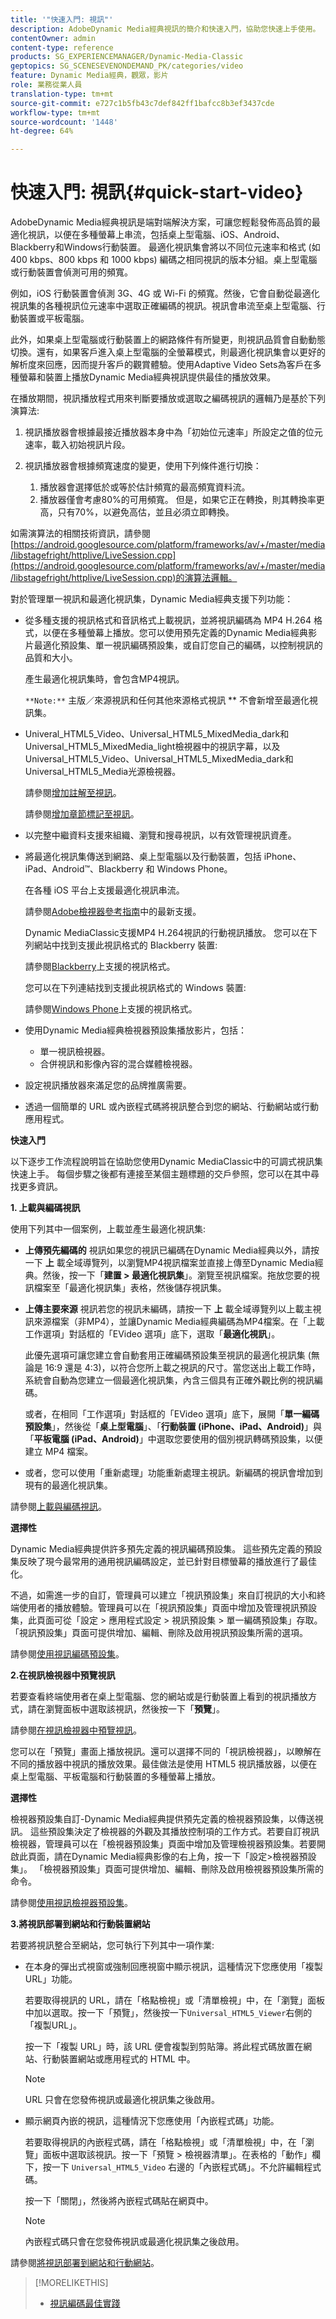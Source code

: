 ```yaml
---
title: '"快速入門: 視訊"'
description: AdobeDynamic Media經典視訊的簡介和快速入門，協助您快速上手使用。
contentOwner: admin
content-type: reference
products: SG_EXPERIENCEMANAGER/Dynamic-Media-Classic
geptopics: SG_SCENESEVENONDEMAND_PK/categories/video
feature: Dynamic Media經典，觀眾，影片
role: 業務從業人員
translation-type: tm+mt
source-git-commit: e727c1b5fb43c7def842ff1bafcc8b3ef3437cde
workflow-type: tm+mt
source-wordcount: '1448'
ht-degree: 64%

---
```



# 快速入門: 視訊{#quick-start-video}

AdobeDynamic Media經典視訊是端對端解決方案，可讓您輕鬆發佈高品質的最適化視訊，以便在多種螢幕上串流，包括桌上型電腦、iOS、Android、Blackberry和Windows行動裝置。 最適化視訊集會將以不同位元速率和格式 (如 400 kbps、800 kbps 和 1000 kbps) 編碼之相同視訊的版本分組。桌上型電腦或行動裝置會偵測可用的頻寬。

例如，iOS 行動裝置會偵測 3G、4G 或 Wi-Fi 的頻寬。然後，它會自動從最適化視訊集的各種視訊位元速率中選取正確編碼的視訊。視訊會串流至桌上型電腦、行動裝置或平板電腦。

此外，如果桌上型電腦或行動裝置上的網路條件有所變更，則視訊品質會自動動態切換。還有，如果客戶進入桌上型電腦的全螢幕模式，則最適化視訊集會以更好的解析度來回應，因而提升客戶的觀賞體驗。使用Adaptive Video Sets為客戶在多種螢幕和裝置上播放Dynamic Media經典視訊提供最佳的播放效果。

在播放期間，視訊播放程式用來判斷要播放或選取之編碼視訊的邏輯乃是基於下列演算法:

1. 視訊播放器會根據最接近播放器本身中為「初始位元速率」所設定之值的位元速率，載入初始視訊片段。
1. 視訊播放器會根據頻寬速度的變更，使用下列條件進行切換：

   1. 播放器會選擇低於或等於估計頻寬的最高頻寬資料流。
   1. 播放器僅會考慮80%的可用頻寬。 但是，如果它正在轉換，則其轉換率更高，只有70%，以避免高估，並且必須立即轉換。

如需演算法的相關技術資訊，請參閱[https://android.googlesource.com/platform/frameworks/av/+/master/media/libstagefright/httplive/LiveSession.cpp](https://android.googlesource.com/platform/frameworks/av/+/master/media/libstagefright/httplive/LiveSession.cpp)的演算法邏輯。

對於管理單一視訊和最適化視訊集，Dynamic Media經典支援下列功能：

* 從多種支援的視訊格式和音訊格式上載視訊，並將視訊編碼為 MP4 H.264 格式，以便在多種螢幕上播放。您可以使用預先定義的Dynamic Media經典影片最適化預設集、單一視訊編碼預設集，或自訂您自己的編碼，以控制視訊的品質和大小。

   產生最適化視訊集時，會包含MP4視訊。

   `**Note:**` 主版／來源視訊和任何其他來源格式視訊 ** 不會新增至最適化視訊集。

* Univeral_HTML5_Video、Universal_HTML5_MixedMedia_dark和Universal_HTML5_MixedMedia_light檢視器中的視訊字幕，以及Universal_HTML5_Video、Universal_HTML5_MixedMedia_dark和Universal_HTML5_Media光源檢視器。

   請參閱[增加註解至視訊](adding-captions-video.md)。

   請參閱[增加章節標記至視訊](adding-chapter-markers-video.md)。

* 以完整中繼資料支援來組織、瀏覽和搜尋視訊，以有效管理視訊資產。
* 將最適化視訊集傳送到網路、桌上型電腦以及行動裝置，包括 iPhone、iPad、Android™、Blackberry 和 Windows Phone。

   在各種 iOS 平台上支援最適化視訊串流。

   請參閱[Adobe檢視器參考指南](https://experienceleague.adobe.com/docs/dynamic-media-developer-resources/library/home.html)中的最新支援。

   Dynamic MediaClassic支援MP4 H.264視訊的行動視訊播放。 您可以在下列網站中找到支援此視訊格式的 Blackberry 裝置: 

   請參閱[Blackberry](https://support.blackberry.com/kb/articleDetail?ArticleNumber=000005482)上支援的視訊格式。

   您可以在下列連結找到支援此視訊格式的 Windows 裝置:

   請參閱[Windows Phone](https://msdn.microsoft.com/en-us/library/ff462087(v=vs.92).aspx)上支援的視訊格式。

* 使用Dynamic Media經典檢視器預設集播放影片，包括：

   * 單一視訊檢視器。
   * 合併視訊和影像內容的混合媒體檢視器。

* 設定視訊播放器來滿足您的品牌推廣需要。
* 透過一個簡單的 URL 或內嵌程式碼將視訊整合到您的網站、行動網站或行動應用程式。

**快速入門**

以下逐步工作流程說明旨在協助您使用Dynamic MediaClassic中的可調式視訊集快速上手。 每個步驟之後都有連接至某個主題標題的交戶參照，您可以在其中尋找更多資訊。

**1. 上載與編碼視訊**

使用下列其中一個案例，上載並產生最適化視訊集: 

* **上傳預先編碼的**
視訊如果您的視訊已編碼在Dynamic Media經典以外，請按一下 
**上** 載全域導覽列，以瀏覽MP4視訊檔案並直接上傳至Dynamic Media經典。然後，按一下「**建置 > 最適化視訊集**」。瀏覽至視訊檔案。拖放您要的視訊檔案至「最適化視訊集」表格，然後儲存視訊集。
* **上傳主要來源**
視訊若您的視訊未編碼，請按一下 
**上** 載全域導覽列以上載主視訊來源檔案（非MP4），並讓Dynamic Media經典編碼為MP4檔案。在「上載工作選項」對話框的「EVideo 選項」底下，選取「**最適化視訊**」。

   此優先選項可讓您建立會自動套用正確編碼預設集至視訊的最適化視訊集 (無論是 16:9 還是 4:3)，以符合您所上載之視訊的尺寸。當您送出上載工作時，系統會自動為您建立一個最適化視訊集，內含三個具有正確外觀比例的視訊編碼。

   或者，在相同「工作選項」對話框的「EVideo 選項」底下，展開「**單一編碼預設集**」，然後從「**桌上型電腦**」、「**行動裝置 (iPhone、iPad、Android)**」與「**平板電腦 (iPad、Android)**」中選取您要使用的個別視訊轉碼預設集，以便建立 MP4 檔案。

* 或者，您可以使用「重新處理」功能重新處理主視訊。新編碼的視訊會增加到現有的最適化視訊集。

請參閱[上載與編碼視訊](uploading-encoding-videos.md#uploading_and_encoding_videos)。

**選擇性**

Dynamic Media經典提供許多預先定義的視訊編碼預設集。 這些預先定義的預設集反映了現今最常用的通用視訊編碼設定，並已針對目標螢幕的播放進行了最佳化。

不過，如需進一步的自訂，管理員可以建立「視訊預設集」來自訂視訊的大小和終端使用者的播放體驗。管理員可以在「視訊預設集」頁面中增加及管理視訊預設集，此頁面可從「設定 > 應用程式設定 > 視訊預設集 > 單一編碼預設集」存取。「視訊預設集」頁面可提供增加、編輯、刪除及啟用視訊預設集所需的選項。

請參閱[使用視訊編碼預設集](uploading-encoding-videos.md#working_with_video_encoding_presets)。

**2.在視訊檢視器中預覽視訊**

若要查看終端使用者在桌上型電腦、您的網站或是行動裝置上看到的視訊播放方式，請在瀏覽面板中選取該視訊，然後按一下「**預覽**」。

請參閱[在視訊檢視器中預覽視訊](previewing-videos-video-viewer.md#previewing_videos_in_a_video_viewer)。

您可以在「預覽」畫面上播放視訊。還可以選擇不同的「視訊檢視器」，以瞭解在不同的播放器中視訊的播放效果。最佳做法是使用 HTML5 視訊播放器，以便在桌上型電腦、平板電腦和行動裝置的多種螢幕上播放。

**選擇性**

檢視器預設集自訂-Dynamic Media經典提供預先定義的檢視器預設集，以傳送視訊。 這些預設集決定了檢視器的外觀及其播放控制項的工作方式。若要自訂視訊檢視器，管理員可以在「檢視器預設集」頁面中增加及管理檢視器預設集。若要開啟此頁面，請在Dynamic Media經典影像的右上角，按一下「設定>檢視器預設集」。 「檢視器預設集」頁面可提供增加、編輯、刪除及啟用檢視器預設集所需的命令。

請參閱[使用視訊檢視器預設集](previewing-videos-video-viewer.md#working_with_video_viewer_presets)。

**3.將視訊部署到網站和行動裝置網站**

若要將視訊整合至網站，您可執行下列其中一項作業: 

* 在本身的彈出式視窗或強制回應視窗中顯示視訊，這種情況下您應使用「複製 URL」功能。

   若要取得視訊的 URL，請在「格點檢視」或「清單檢視」中，在「瀏覽」面板中加以選取。按一下「預覽」，然後按一下`Universal_HTML5_Viewer`右側的「複製URL」。

   按一下「複製 URL」時，該 URL 便會複製到剪貼簿。將此程式碼放置在網站、行動裝置網站或應用程式的 HTML 中。

   >[!NOTE]
   >
   >URL 只會在您發佈視訊或最適化視訊集之後啟用。

* 顯示網頁內嵌的視訊，這種情況下您應使用「內嵌程式碼」功能。

   若要取得視訊的內嵌程式碼，請在「格點檢視」或「清單檢視」中，在「瀏覽」面板中選取該視訊。按一下「預覽 > 檢視器清單」。在表格的「動作」欄下，按一下 `Universal_HTML5_Video` 右邊的「內嵌程式碼」。不允許編輯程式碼。

   按一下「關閉」，然後將內嵌程式碼貼在網頁中。

   >[!NOTE]
   >
   >內嵌程式碼只會在您發佈視訊或最適化視訊集之後啟用。

請參閱[將視訊部署到網站和行動網站](deploying-video-websites-mobile-sites.md#deploying_video_to_your_websites_and_mobile_sites)。

>[!MORELIKETHIS]
>
>* [視訊編碼最佳實踐](uploading-encoding-videos.md#best_practices_for_video_encoding)

